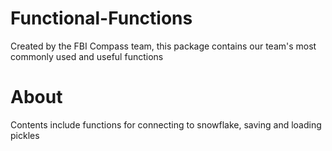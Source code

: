 # Functional-Functions
Created by the FBI Compass team, this package contains our team's most commonly used and useful functions

# About
Contents include functions for connecting to snowflake, saving and loading pickles
